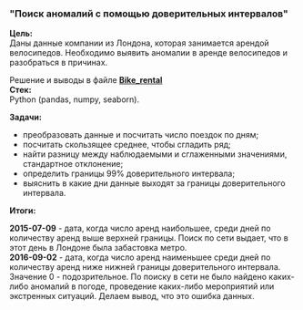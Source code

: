 ### "Поиск аномалий с помощью доверительных интервалов"

**Цель:**  
Даны данные компании из Лондона, которая занимается арендой велосипедов. Необходимо выявить аномалии в аренде велосипедов и разобраться в причинах.

Решение и выводы в файле **[Bike_rental](Bike_rental.ipynb)**  
**Стек:**  
Python (pandas, numpy, seaborn).

**Задачи:**  
- преобразовать данные и посчитать число поездок по дням;  
- посчитать скользящее среднее, чтобы сгладить ряд;  
- найти разницу между наблюдаемыми и сглаженными значениями, стандартное отклонение;  
- определить границы 99% доверительного интервала;  
- выяснить в какие дни данные выходят за границы доверительного интервала.

**Итоги:**  

**2015-07-09** - дата, когда число аренд наибольшее, среди дней по количеству аренд выше верхней границы. Поиск по сети выдает, что в этот день в Лондоне была забастовка метро.  
**2016-09-02** - дата, когда число аренд наименьшее среди дней по количеству аренд ниже нижней границы доверительного интервала. Значение 0 - подозрительное. По поиску в сети не было найдено каких-либо аномалий в погоде, проведение каких-либо мероприятий или экстренных ситуаций. Делаем вывод, что это ошибка данных.
